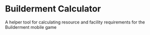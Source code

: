 # Builderment Calculator
A helper tool for calculating resource and facility requirements for the Builderment mobile game
